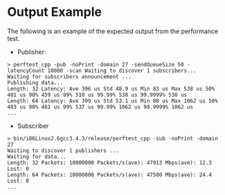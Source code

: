 # Output Example

The following is an example of the expected output from the performance test.

* Publisher:

```
> perftest_cpp -pub -noPrint -domain 27 -sendQueueSize 50 -latencyCount 10000 -scan Waiting to discover 1 subscribers... 
Waiting for subscribers announcement ...
Publishing data...
Length: 32 Latency: Ave 396 us Std 48.9 us Min 83 us Max 538 us 50% 401 us 90% 459 us 99% 510 us 99.99% 538 us 99.9999% 538 us
Length: 64 Latency: Ave 399 us Std 53.1 us Min 88 us Max 1062 us 50% 403 us 90% 461 us 99% 537 us 99.99% 1062 us 99.9999% 1062 us
...
```

* Subscriber

```
> bin/i86Linux2.6gcc3.4.3/release/perftest_cpp -sub -noPrint -domain 27
Waiting to discover 1 publishers ...
Waiting for data...
Length: 32 Packets: 10000000 Packets/s(ave): 47913 Mbps(ave): 12.3 Lost: 0
Length: 64 Packets: 10000000 Packets/s(ave): 47580 Mbps(ave): 24.4 Lost: 0
...
```